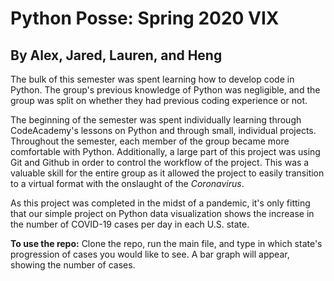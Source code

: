 # Python Posse: Spring 2020 VIX
## By Alex, Jared, Lauren, and Heng

The bulk of this semester was spent learning how to develop code in Python. The group's previous 
knowledge of Python was negligible, and the group was split on whether they had previous coding 
experience or not. 

The beginning of the semester was spent individually learning through CodeAcademy's lessons on 
Python and through small, individual projects. Throughout the semester, each member of the 
group became more comfortable with Python. Additionally, a large part of this project was 
using Git and Github in order to control the workflow of the project. This was a valuable
skill for the entire group as it allowed the project to easily transition to a virtual format
with the onslaught of the *Coronavirus*. 

As this project was completed in the midst of a pandemic, it's only fitting that our simple
project on Python data visualization shows the increase in the number of COVID-19 cases per
day in each U.S. state.

**To use the repo:** Clone the repo, run the main file, and type in which state's progression
of cases you would like to see. A bar graph will appear, showing the number of cases. 
